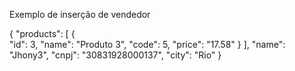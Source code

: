 Exemplo de inserção de vendedor

{
    "products": [
        {   
            "id": 3,
            "name": "Produto 3",
            "code": 5,
            "price": "17.58"
        }
    ],
    "name": "Jhony3",
    "cnpj": "30831928000137",
    "city": "Rio"
}